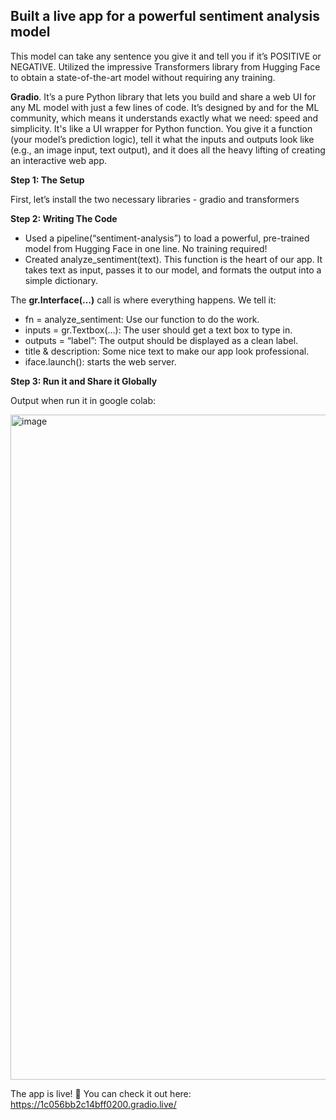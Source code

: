 ## Built a live app for a powerful sentiment analysis model

This model can take any sentence you give it and tell you if it’s POSITIVE or NEGATIVE. Utilized the impressive Transformers library from Hugging Face to obtain a state-of-the-art model without requiring any training.

**Gradio**. It’s a pure Python library that lets you build and share a web UI for any ML model with just a few lines of code. It’s designed by and for the ML community, which means it understands exactly what we need: speed and simplicity.
It's like a UI wrapper for Python function. You give it a function (your model’s prediction logic), tell it what the inputs and outputs look like (e.g., an image input, text output), and it does all the heavy lifting of creating an interactive web app.

**Step 1: The Setup**

First, let’s install the two necessary libraries - gradio and transformers

**Step 2: Writing The Code**

 - Used a pipeline(“sentiment-analysis”) to load a powerful, pre-trained model from Hugging Face in one line. No training required!
 - Created analyze_sentiment(text). This function is the heart of our app. It takes text as input, passes it to our model, and formats the output into a simple dictionary.

The **gr.Interface(…)** call is where everything happens. We tell it:

 - fn = analyze_sentiment: Use our function to do the work.
 - inputs = gr.Textbox(…): The user should get a text box to type in.
 - outputs = “label”: The output should be displayed as a clean label.
 - title & description: Some nice text to make our app look professional.
 - iface.launch(): starts the web server.

**Step 3: Run it and Share it Globally**

Output when run it in google colab:

<img width="1919" height="1064" alt="image" src="https://github.com/user-attachments/assets/6917a5a8-bf9f-4e00-90e2-85de7d2ba439" />


The app is live! 🚀 You can check it out here: https://1c056bb2c14bff0200.gradio.live/
